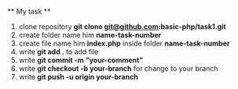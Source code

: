 ** My task **
1. clone repository **git clone git@github.com:basic-php/task1.git**
2. create folder name him **name-task-number**
3. create file name him **index.php** inside folder **name-task-number**
4. write **git add .** to add file
5. write **git commit -m "your-comment"**
6. write **git checkout -b your-branch** for change to your branch
7. write **git push -u origin your-branch** 

